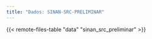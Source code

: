 ```yaml
---
title: "Dados: SINAN-SRC-PRELIMINAR"
---
```


{{< remote-files-table "data" "sinan_src_preliminar" >}}
